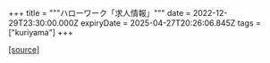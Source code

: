+++
title = """ハローワーク「求人情報」"""
date = 2022-12-29T23:30:00.000Z
expiryDate = 2025-04-27T20:26:06.845Z
tags = ["kuriyama"]
+++


[[source]](https://www.town.kuriyama.hokkaido.jp/soshiki/51/20382.html)
